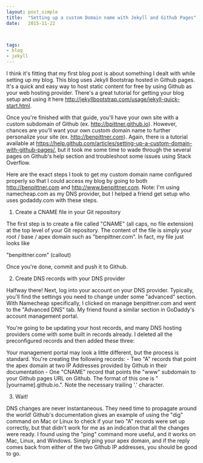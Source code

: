 ```yaml
---
layout: post_simple
title:  "Setting up a custom Domain name with Jekyll and Github Pages"
date:   2015-11-22 



tags:
- blog
- jekyll
---
```


I think it's fitting that my first blog post is about something I dealt with while setting up my blog. This blog uses Jekyll Bootstrap hosted in Github pages. It's a quick and easy way to host static content for free by using Github as your web hosting provider. There's a great tutorial for getting your blog setup and using it here http://jekyllbootstrap.com/usage/jekyll-quick-start.html. 

Once you're finished with that guide, you'll have your own site with a custom subdomain of Github (ex.  http://bpittner.github.io). However, chances are you'll want your own custom domain name to further personalize your site (ex. http://benpittner.com).  Again, there is a tutorial available at https://help.github.com/articles/setting-up-a-custom-domain-with-github-pages/, but it took me some time to wade through the several pages on Github's help section and troubleshoot some issues using Stack Overflow.

Here are the exact steps I took to get my custom domain name configured properly so that I could access my blog by going to both http://benpittner.com and http://www.benpittner.com. Note: I'm using namecheap.com as my DNS provider, but I helped a friend get setup who uses godaddy.com with these steps.

1. Create a CNAME file in your Git repository

The first step is to create a file called "CNAME" (all caps, no file extension) at the top level of your Git repository. The content of the file is simply your root / base / apex domain such as "benpittner.com". In fact, my file just looks like

"benpittner.com" (callout)

Once you're done, commit and push it to Github. 

2. Create DNS records with your DNS provider

Halfway there! Next, log into your account on your DNS provider. Typically, you'll find the settings you need to change under some "advanced" section. With Namecheap specifically, I clicked on manage benpittner.com and went to the "Advanced DNS" tab. My friend found a similar section in GoDaddy's account management portal.

You're going to be updating your host records, and many DNS hosting providers come with some built in records already. I deleted all the preconfigured records and then added these three:

Your management portal may look a little different, but the process is standard. You're creating the following records:
	- Two "A" records that point the apex domain at two IP Addresses provided by Github in their documentation
	- One "CNAME" record that points the "www" subdomain to your Github pages URL on Github. The format of this one is "[yourname].github.io.". Note the necessary trailing '.' character.

3. Wait!

DNS changes are never instantaneous. They need time to propagate around the world! Github's documentation gives an example of using the "dig" command on Mac or Linux to check if your two "A" records were set up correctly, but that didn't work for me as an indication that all the changes were ready. I found using the "ping" command more useful, and it works on Mac, Linux, and Windows. Simply ping your apex domain, and if the reply comes back from either of the two Github IP addresses, you should be good to go.